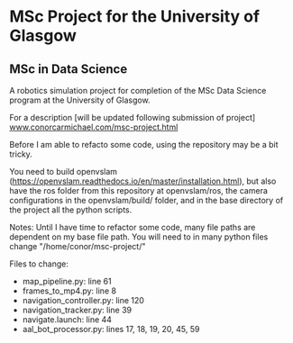 # MSc Project for the University of Glasgow
## MSc in Data Science
A robotics simulation project for completion of the MSc Data Science program at the University of Glasgow.

For a description [will be updated following submission of project]
www.conorcarmichael.com/msc-project.html

Before I am able to refacto some code, using the repository may be a bit tricky.

You need to build openvslam (https://openvslam.readthedocs.io/en/master/installation.html), but also have the ros folder from this repository at openvslam/ros, the camera configurations in the openvslam/build/ folder, and in the base directory of the project all the python scripts.


Notes:
Until I have time to refactor some code, many file paths are dependent on my base file path. You will need to in many python files change "/home/conor/msc-project/"


Files to change:
- map_pipeline.py: line 61
- frames_to_mp4.py: line 8
- navigation_controller.py: line 120
- navigation_tracker.py: line 39
- navigate.launch: line 44
- aal_bot_processor.py: lines 17, 18, 19, 20, 45, 59